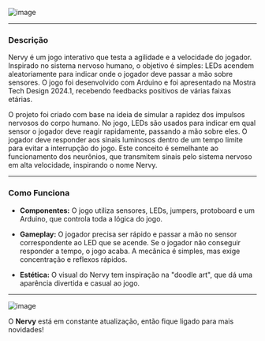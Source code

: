 ![image](https://github.com/user-attachments/assets/a21d34c0-4109-472a-af26-dfbdb54d38a3)

--------------------------------

### Descrição

Nervy é um jogo interativo que testa a agilidade e a velocidade do jogador. Inspirado no sistema nervoso humano, o objetivo é simples: LEDs acendem aleatoriamente para indicar onde o jogador deve passar a mão sobre sensores. O jogo foi desenvolvido com Arduino e foi apresentado na Mostra Tech Design 2024.1, recebendo feedbacks positivos de várias faixas etárias.

O projeto foi criado com base na ideia de simular a rapidez dos impulsos nervosos do corpo humano. No jogo, LEDs são usados para indicar em qual sensor o jogador deve reagir rapidamente, passando a mão sobre eles. O jogador deve responder aos sinais luminosos dentro de um tempo limite para evitar a interrupção do jogo. Este conceito é semelhante ao funcionamento dos neurônios, que transmitem sinais pelo sistema nervoso em alta velocidade, inspirando o nome Nervy.

--------------------------------

### Como Funciona

- **Componentes:** O jogo utiliza sensores, LEDs, jumpers, protoboard e um Arduino, que controla toda a lógica do jogo.
  
- **Gameplay:** O jogador precisa ser rápido e passar a mão no sensor correspondente ao LED que se acende. Se o jogador não conseguir responder a tempo, o jogo acaba. A mecânica é simples, mas exige concentração e reflexos rápidos.
  
- **Estética:** O visual do Nervy tem inspiração na "doodle art", que dá uma aparência divertida e casual ao jogo.

--------------------------------

![image](https://github.com/user-attachments/assets/84b24c08-de3b-4649-a758-0b21b8d67efd)

O **Nervy** está em constante atualização, então fique ligado para mais novidades!
